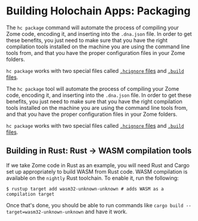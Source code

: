 # Building Holochain Apps: Packaging

The `hc package` command will automate the process of compiling your Zome code, encoding it, and inserting into the `.dna.json` file. In order to get these benefits, you just need to make sure that you have the right compilation tools installed on the machine you are using the command line tools from, and that you have the proper configuration files in your Zome folders.

`hc package` works with two special files called [`.hcignore` files](./hcignore_files.md) and [`.build` files](./build_files.md).

The `hc package` tool will automate the process of compiling your Zome code, encoding it, and inserting into the `.dna.json` file. In order to get these benefits, you just need to make sure that you have the right compilation tools installed on the machine you are using the command line tools from, and that you have the proper configuration files in your Zome folders.

`hc package` works with two special files called [`.hcignore` files](./hcignore_files.md) and [`.build` files](./build_files.md).

## Building in Rust: Rust -> WASM compilation tools
If we take Zome code in Rust as an example, you will need Rust and Cargo set up appropriately to build WASM from Rust code. WASM compilation is available on the `nightly` Rust toolchain. To enable it, run the following:

```shell
$ rustup target add wasm32-unknown-unknown # adds WASM as a compilation target
```

Once that's done, you should be able to run commands like `cargo build --target=wasm32-unknown-unknown` and have it work.